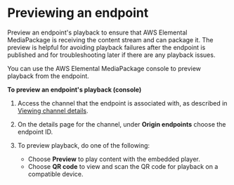 # Previewing an endpoint<a name="endpoints-preview"></a>

Preview an endpoint's playback to ensure that AWS Elemental MediaPackage is receiving the content stream and can package it\. The preview is helpful for avoiding playback failures after the endpoint is published and for troubleshooting later if there are any playback issues\.

You can use the AWS Elemental MediaPackage console to preview playback from the endpoint\.

**To preview an endpoint's playback \(console\)**

1. Access the channel that the endpoint is associated with, as described in [Viewing channel details](channels-view.md)\.

1. On the details page for the channel, under **Origin endpoints** choose the endpoint ID\.

1. To preview playback, do one of the following:
   + Choose **Preview** to play content with the embedded player\.
   + Choose **QR code** to view and scan the QR code for playback on a compatible device\. 